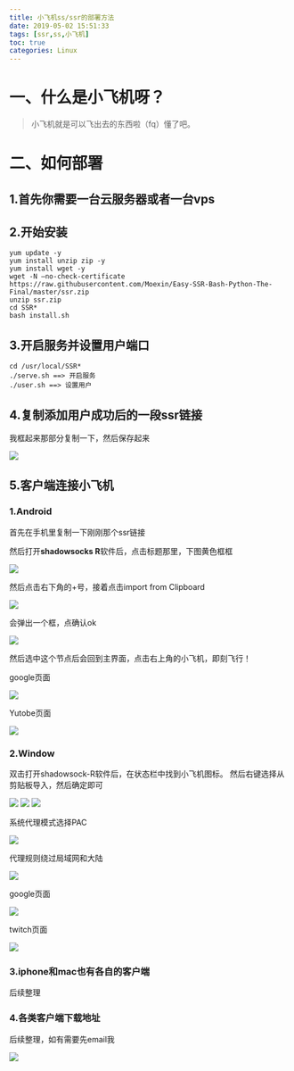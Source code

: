 ```yaml
---
title: 小飞机ss/ssr的部署方法
date: 2019-05-02 15:51:33
tags: [ssr,ss,小飞机]
toc: true 
categories: Linux
---
```

# 一、什么是小飞机呀？
> 小飞机就是可以飞出去的东西啦（fq）懂了吧。

# 二、如何部署

## 1.首先你需要一台云服务器或者一台vps

## 2.开始安装

```shell
yum update -y
yum install unzip zip -y
yum install wget -y
wget -N –no-check-certificate https://raw.githubusercontent.com/Moexin/Easy-SSR-Bash-Python-The-Final/master/ssr.zip
unzip ssr.zip
cd SSR*
bash install.sh
```

## 3.开启服务并设置用户端口

```shell
cd /usr/local/SSR*
./serve.sh ==> 开启服务
./user.sh ==> 设置用户
```

## 4.复制添加用户成功后的一段ssr链接

我框起来那部分复制一下，然后保存起来

![](./images/ssr/1.png)

## 5.客户端连接小飞机

### 1.Android

首先在手机里复制一下刚刚那个ssr链接

然后打开**shadowsocks R**软件后，点击标题那里，下图黄色框框

![](./images/ssr/2.png)

然后点击右下角的+号，接着点击import from Clipboard

![](./images/ssr/3.png)

会弹出一个框，点确认ok

![](./images/ssr/4.png)

然后选中这个节点后会回到主界面，点击右上角的小飞机，即刻飞行！

google页面

![](./images/ssr/5.jpg)

Yutobe页面

![](./images/ssr/6.jpg)

### 2.Window

双击打开shadowsock-R软件后，在状态栏中找到小飞机图标。
然后右键选择从剪贴板导入，然后确定即可

![](./images/ssr/9.png)
![](./images/ssr/7.png)
![](./images/ssr/8.png)

系统代理模式选择PAC

![](./images/ssr/12.png)

代理规则绕过局域网和大陆

![](./images/ssr/13.png)

google页面

![](./images/ssr/10.png)

twitch页面

![](./images/ssr/11.png)

### 3.iphone和mac也有各自的客户端

后续整理

### 4.各类客户端下载地址

后续整理，如有需要先email我

![](https://inner.ink/pqs/img/huanhu.gif)